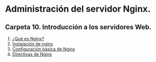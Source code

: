 # Administración del servidor Nginx.

## Carpeta 10. Introducción a los servidores Web.

1. [¿Qué es Nginx?](./10/10-A.md)
2. [Instalación de nginx](./10/10-B.md)
3. [Configuración básica de Nginx](./10/10-C.md)
4. [Directivas de Nginx](./10/10-D.md)

